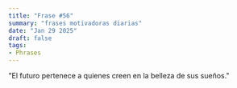 ```yaml
---
title: "Frase #56"
summary: "frases motivadoras diarias"
date: "Jan 29 2025"
draft: false
tags:
- Phrases
---
```


"El futuro pertenece a quienes creen en la belleza de sus sueños."
